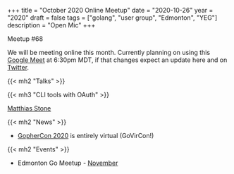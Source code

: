 +++
title = "October 2020 Online Meetup"
date = "2020-10-26"
year = "2020"
draft = false
tags = ["golang", "user group", "Edmonton", "YEG"]
description = "Open Mic"
+++

Meetup #68

We will be meeting online this month. Currently planning on using this [Google Meet](https://meet.google.com/vsm-icht-rvg) at 6:30pm MDT, if that changes expect an update here and on [Twitter](https://twitter.com/edmontongo).

{{< mh2 "Talks" >}}

{{< mh3 "CLI tools with OAuth" >}}

[Matthias Stone](https://github.com/matthias-stone)

{{< mh2 "News" >}}

- [GopherCon 2020](https://www.gophercon.com/) is entirely virtual (GoVirCon!)

{{< mh2 "Events" >}}

- Edmonton Go Meetup - [November](/meetup/2020-11/)
